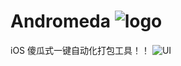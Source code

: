 # Andromeda ![logo](https://github.com/liucaide/Andromeda/blob/master/imags/Andromeda.png)

iOS 傻瓜式一键自动化打包工具！！
![UI](https://github.com/liucaide/Andromeda/blob/master/imags/QQ20181122-181358.png)
